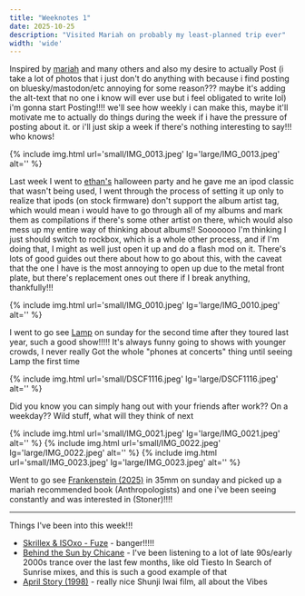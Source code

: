 ```yaml
---
title: "Weeknotes 1"
date: 2025-10-25
description: "Visited Mariah on probably my least-planned trip ever"
width: 'wide'
---
```


Inspired by [mariah](https://mariah.bearblog.dev/blog/) and many others and also my desire to actually Post (i take a lot of photos that i just don't do anything with because i find posting on bluesky/mastodon/etc annoying for some reason??? maybe it's adding the alt-text that no one i know will ever use but i feel obligated to write lol) i'm gonna start Posting!!!! we'll see how weekly i can make this, maybe it'll motivate me to actually do things during the week if i have the pressure of posting about it. or i'll just skip a week if there's nothing interesting to say!!! who knows!

{% include img.html url='small/IMG_0013.jpeg' lg='large/IMG_0013.jpeg' alt='' %}

Last week I went to [ethan's](https://wickedlyethan.com/) halloween party and he gave me an ipod classic that wasn't being used, I went through the process of setting it up only to realize that ipods (on stock firmware) don't support the album artist tag, which would mean i would have to go through all of my albums and mark them as compilations if there's some other artist on there, which would also mess up my entire way of thinking about albums!! Sooooooo I'm thinking I just should switch to rockbox, which is a whole other process, and if I'm doing that, I might as well just open it up and do a flash mod on it. There's lots of good guides out there about how to go about this, with the caveat that the one I have is the most annoying to open up due to the metal front plate, but there's replacement ones out there if I break anything, thankfully!!!

{% include img.html url='small/IMG_0010.jpeg' lg='large/IMG_0010.jpeg' alt='' %}

I went to go see [Lamp](https://www.youtube.com/watch?v=ELSAPf-z9VI) on sunday for the second time after they toured last year, such a good show!!!!! It's always funny going to shows with younger crowds, I never really Got the whole "phones at concerts" thing until seeing Lamp the first time

{% include img.html url='small/DSCF1116.jpeg' lg='large/DSCF1116.jpeg' alt='' %}

Did you know you can simply hang out with your friends after work?? On a weekday?? Wild stuff, what will they think of next

<div class="img-block">
{% include img.html url='small/IMG_0021.jpeg' lg='large/IMG_0021.jpeg' alt='' %}
{% include img.html url='small/IMG_0022.jpeg' lg='large/IMG_0022.jpeg' alt='' %}
{% include img.html url='small/IMG_0023.jpeg' lg='large/IMG_0023.jpeg' alt='' %}
</div>

Went to go see [Frankenstein (2025)](https://letterboxd.com/nathanwentworth/film/frankenstein-2025/) in 35mm on sunday and picked up a mariah recommended book (Anthropologists) and one i've been seeing constantly and was interested in (Stoner)!!!!

--- 

Things I've been into this week!!!

- [Skrillex & ISOxo - Fuze](https://www.youtube.com/watch?v=qinR_BFupcU) - banger!!!!!
- [Behind the Sun by Chicane](https://www.youtube.com/watch?v=clkFdO-YPrw) - I've been listening to a lot of late 90s/early 2000s trance over the last few months, like old Tiesto In Search of Sunrise mixes, and this is such a good example of that
- [April Story (1998)](https://www.youtube.com/watch?v=_j3_bOt39bo) - really nice Shunji Iwai film, all about the Vibes

